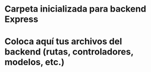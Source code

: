 # Carpeta inicializada para backend Express
# Coloca aquí tus archivos del backend (rutas, controladores, modelos, etc.)
